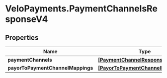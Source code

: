 # VeloPayments.PaymentChannelsResponseV4

## Properties

Name | Type | Description | Notes
------------ | ------------- | ------------- | -------------
**paymentChannels** | [**[PaymentChannelResponseV4]**](PaymentChannelResponseV4.md) |  | [optional] 
**payorToPaymentChannelMappings** | [**[PayorToPaymentChannelMappingV4]**](PayorToPaymentChannelMappingV4.md) |  | [optional] 



